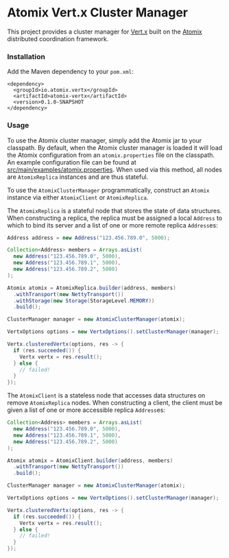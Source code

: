 # Atomix Vert.x Cluster Manager

This project provides a cluster manager for [Vert.x](http://vertx.io) built on the [Atomix](http://atomix.io) distributed coordination framework.

### Installation

Add the Maven dependency to your `pom.xml`:

```
<dependency>
  <groupId>io.atomix.vertx</groupId>
  <artifactId>atomix-vertx</artifactId>
  <version>0.1.0-SNAPSHOT
</dependency>
```

### Usage

To use the Atomix cluster manager, simply add the Atomix jar to your classpath. By default, when the Atomix
cluster manager is loaded it will load the Atomix configuration from an `atomix.properties` file on the
classpath. An example configuration file can be found at
[src/main/examples/atomix.properties](http://github.com/atomix/atomix-vertx/tree/master/src/main/examples/atomix.properties).
When used via this method, all nodes are `AtomixReplica` instances and are thus stateful.

To use the `AtomixClusterManager` programmatically, construct an `Atomix` instance via either `AtomixClient` or `AtomixReplica`.

The `AtomixReplica` is a stateful node that stores the state of data structures. When constructing a replica,
the replica must be assigned a local `Address` to which to bind its server and a list of one or more
remote replica `Address`es:

```java
Address address = new Address("123.456.789.0", 5000);

Collection<Address> members = Arrays.asList(
  new Address("123.456.789.0", 5000),
  new Address("123.456.789.1", 5000),
  new Address("123.456.789.2", 5000)
);

Atomix atomix = AtomixReplica.builder(address, members)
  .withTransport(new NettyTransport())
  .withStorage(new Storage(StorageLevel.MEMORY))
  .build();

ClusterManager manager = new AtomixClusterManager(atomix);

VertxOptions options = new VertxOptions().setClusterManager(manager);

Vertx.clusteredVertx(options, res -> {
  if (res.succeeded()) {
    Vertx vertx = res.result();
  } else {
    // failed!
  }
});
```

The `AtomixClient` is a stateless node that accesses data structures on remove `AtomixReplica` nodes.
When constructing a client, the client must be given a list of one or more accessible replica `Address`es:

```java
Collection<Address> members = Arrays.asList(
  new Address("123.456.789.0", 5000),
  new Address("123.456.789.1", 5000),
  new Address("123.456.789.2", 5000)
);

Atomix atomix = AtomixClient.builder(address, members)
  .withTransport(new NettyTransport())
  .build();

ClusterManager manager = new AtomixClusterManager(atomix);

VertxOptions options = new VertxOptions().setClusterManager(manager);

Vertx.clusteredVertx(options, res -> {
  if (res.succeeded()) {
    Vertx vertx = res.result();
  } else {
    // failed!
  }
});
```
